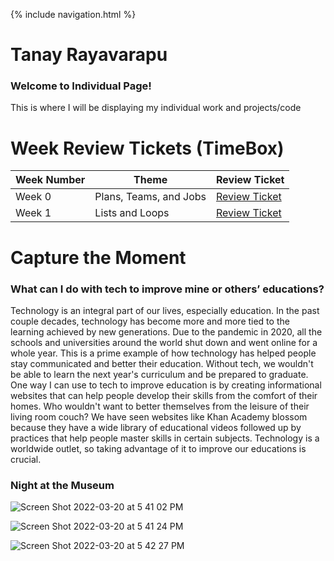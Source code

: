 {% include navigation.html %}

# Tanay Rayavarapu 

### Welcome to Individual Page!
This is where I will be displaying my individual work and projects/code

# Week Review Tickets (TimeBox)

Week Number | Theme | Review Ticket | 
----- | ----- | ----- | 
Week 0 | Plans, Teams, and Jobs | [Review Ticket](https://github.com/TANAY101405/TanayRayavarapu/issues/1#issue-1168806462) | 
Week 1 | Lists and Loops | [Review Ticket](https://github.com/TANAY101405/TanayRayavarapu/issues/2) | 

# Capture the Moment

### What can I do with tech to improve mine or others’ educations?

Technology is an integral part of our lives, especially education. In the past couple decades, technology has become more and more tied to the learning achieved by new generations. Due to the pandemic in 2020, all the schools and universities around the world shut down and went online for a whole year. This is a prime example of how technology has helped people stay communicated and better their education. Without tech, we wouldn't be able to learn the next year's curriculum and be prepared to graduate. One way I can use to tech to improve education is by creating informational websites that can help people develop their skills from the comfort of their homes. Who wouldn't want to better themselves from the leisure of their living room couch? We have seen websites like Khan Academy blossom because they have a wide library of educational videos followed up by practices that help people master skills in certain subjects. Technology is a worldwide outlet, so taking advantage of it to improve our educations is crucial.

### Night at the Museum 

![Screen Shot 2022-03-20 at 5 41 02 PM](https://user-images.githubusercontent.com/60719508/159193034-af6e9d20-6969-43ad-8818-9e70ed12634a.png)

![Screen Shot 2022-03-20 at 5 41 24 PM](https://user-images.githubusercontent.com/60719508/159193060-c2e019c0-c05e-415a-b99a-7f3fa5be16cb.png)

![Screen Shot 2022-03-20 at 5 42 27 PM](https://user-images.githubusercontent.com/60719508/159193104-72b6cd67-6639-4a8a-af5f-8ce9ca5a1933.png)

















